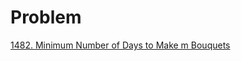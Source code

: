 # Problem
[1482. Minimum Number of Days to Make m Bouquets](https://leetcode.com/problems/minimum-number-of-days-to-make-m-bouquets/description/)
